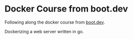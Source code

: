 # Docker Course from boot.dev

Following along the docker course from [boot.dev](https://www.boot.dev/).

Dockerizing a web server written in go.

